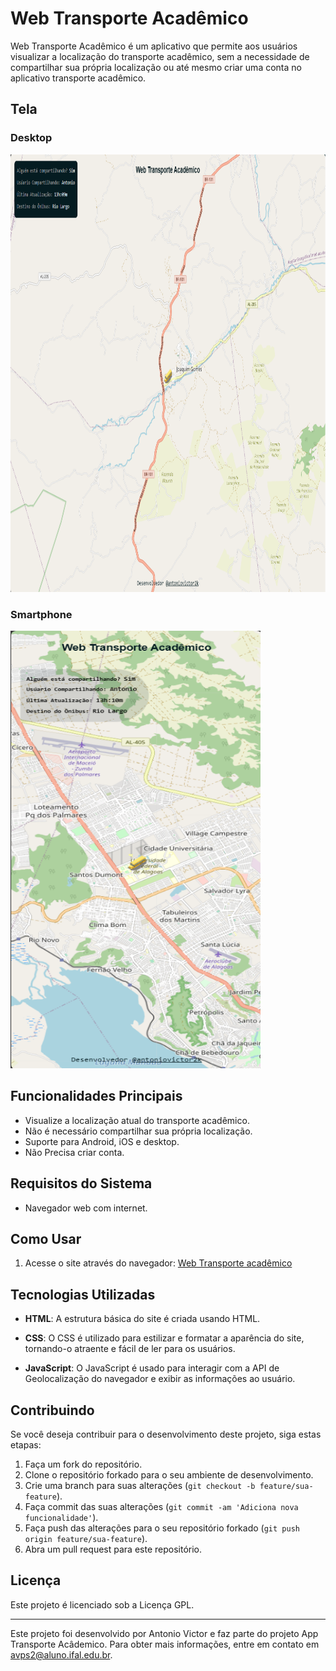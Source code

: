 # Web Transporte Acadêmico

Web Transporte Acadêmico é um aplicativo que permite aos usuários visualizar a localização do transporte acadêmico, sem a necessidade de compartilhar sua própria localização ou até mesmo criar uma conta no aplicativo transporte acadêmico.

## Tela

### Desktop 

<img src="/src/assets/desktopwebTA.png" alt="Tela inicial do Aplicativo Transporte Acadêmico" width="1000" height="700">

### Smartphone 

<img src="/src/assets/smartphonewebTA.png" alt="Tela inicial do Aplicativo Transporte Acadêmico" width="400" height="700">

## Funcionalidades Principais

- Visualize a localização atual do transporte acadêmico.
- Não é necessário compartilhar sua própria localização.
- Suporte para Android, iOS e desktop.
- Não Precisa criar conta.


## Requisitos do Sistema

- Navegador web com internet.

## Como Usar

1. Acesse o site através do navegador: [Web Transporte acadêmico](antoniovictorlocalizador.netlify.app)

## Tecnologias Utilizadas

- **HTML**: A estrutura básica do site é criada usando HTML.

- **CSS**: O CSS é utilizado para estilizar e formatar a aparência do site, tornando-o atraente e fácil de ler para os usuários.

- **JavaScript**: O JavaScript é usado para interagir com a API de Geolocalização do navegador e exibir as informações ao usuário.

## Contribuindo

Se você deseja contribuir para o desenvolvimento deste projeto, siga estas etapas:

1. Faça um fork do repositório.
2. Clone o repositório forkado para o seu ambiente de desenvolvimento.
3. Crie uma branch para suas alterações (`git checkout -b feature/sua-feature`).
4. Faça commit das suas alterações (`git commit -am 'Adiciona nova funcionalidade'`).
5. Faça push das alterações para o seu repositório forkado (`git push origin feature/sua-feature`).
6. Abra um pull request para este repositório.

## Licença

Este projeto é licenciado sob a Licença GPL.

---

Este projeto foi desenvolvido por Antonio Victor e faz parte do projeto App Transporte Acâdemico. Para obter mais informações, entre em contato em avps2@aluno.ifal.edu.br.
